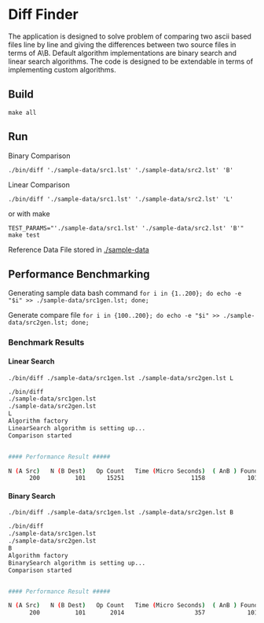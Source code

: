 # Diff Finder

The application is designed to solve problem of comparing two ascii based files line by line and giving the differences between two source files in terms of A\B.
Default algorithm implementations are binary search and linear search algorithms. The code is designed to be extendable in terms of implementing custom algorithms.

## Build

`make all`

## Run

Binary Comparison

`./bin/diff './sample-data/src1.lst' './sample-data/src2.lst' 'B'`

Linear Comparison

`./bin/diff './sample-data/src1.lst' './sample-data/src2.lst' 'L'`

or with make

`TEST_PARAMS="'./sample-data/src1.lst' './sample-data/src2.lst' 'B'" make test`

Reference Data File stored in [./sample-data](./sample-data)

## Performance Benchmarking

Generating sample data bash command
`for i in {1..200}; do echo -e "$i" >> ./sample-data/src1gen.lst; done;`

Generate compare file
`for i in {100..200}; do echo -e "$i" >> ./sample-data/src2gen.lst; done;`

### Benchmark Results

#### Linear Search

`./bin/diff ./sample-data/src1gen.lst ./sample-data/src2gen.lst L`

```sh
./bin/diff
./sample-data/src1gen.lst
./sample-data/src2gen.lst
L
Algorithm factory
LinearSearch algorithm is setting up...
Comparison started


#### Performance Result #####

N (A Src)   N (B Dest)   Op Count   Time (Micro Seconds)  ( A∩B ) Found   ( A\B ) Not Found
      200          101      15251                   1158            101                  99

```

#### Binary Search

`./bin/diff ./sample-data/src1gen.lst ./sample-data/src2gen.lst B`

```sh
./bin/diff
./sample-data/src1gen.lst
./sample-data/src2gen.lst
B
Algorithm factory
BinarySearch algorithm is setting up...
Comparison started


#### Performance Result #####

N (A Src)   N (B Dest)   Op Count   Time (Micro Seconds)  ( A∩B ) Found   ( A\B ) Not Found
      200          101       2014                    357            101                  99
```
